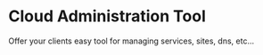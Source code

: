 Cloud Administration Tool
=========================

Offer your clients easy tool for managing services, sites, dns, etc...
